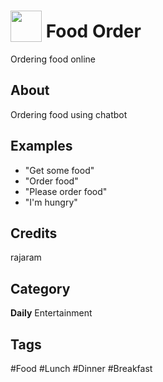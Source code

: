 # <img src="https://raw.githack.com/FortAwesome/Font-Awesome/master/svgs/solid/robot.svg" card_color="#22A7F0" width="50" height="50" style="vertical-align:bottom"/> Food Order
Ordering food online

## About
Ordering food using chatbot

## Examples
* "Get some food"
* "Order food"
* "Please order food"
* "I'm hungry"

## Credits
rajaram

## Category
**Daily**
Entertainment

## Tags
#Food
#Lunch
#Dinner
#Breakfast

